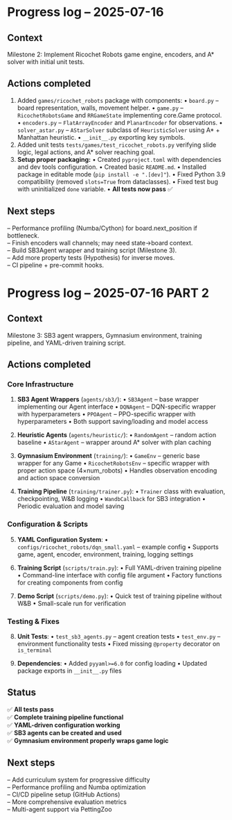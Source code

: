 # Progress log – 2025-07-16

## Context
Milestone 2: Implement Ricochet Robots game engine, encoders, and A* solver with initial unit tests.

## Actions completed
1. Added `games/ricochet_robots` package with components:
   • `board.py` – board representation, walls, movement helper.
   • `game.py` – `RicochetRobotsGame` and `RRGameState` implementing core.Game protocol.
   • `encoders.py` – `FlatArrayEncoder` and `PlanarEncoder` for observations.
   • `solver_astar.py` – `AStarSolver` subclass of `HeuristicSolver` using A* + Manhattan heuristic.
   • `__init__.py` exporting key symbols.
2. Added unit tests `tests/games/test_ricochet_robots.py` verifying slide logic, legal actions, and A* solver reaching goal.
3. **Setup proper packaging:**
   • Created `pyproject.toml` with dependencies and dev tools configuration.
   • Created basic `README.md`.
   • Installed package in editable mode (`pip install -e ".[dev]"`).
   • Fixed Python 3.9 compatibility (removed `slots=True` from dataclasses).
   • Fixed test bug with uninitialized `done` variable.
   • **All tests now pass** ✅

## Next steps
– Performance profiling (Numba/Cython) for board.next_position if bottleneck.  
– Finish encoders wall channels; may need state->board context.  
– Build SB3Agent wrapper and training script (Milestone 3).  
– Add more property tests (Hypothesis) for inverse moves.  
– CI pipeline + pre-commit hooks. 



# Progress log – 2025-07-16 PART 2

## Context
Milestone 3: SB3 agent wrappers, Gymnasium environment, training pipeline, and YAML-driven training script.

## Actions completed

### Core Infrastructure
1. **SB3 Agent Wrappers** (`agents/sb3/`):
   • `SB3Agent` – base wrapper implementing our Agent interface
   • `DQNAgent` – DQN-specific wrapper with hyperparameters
   • `PPOAgent` – PPO-specific wrapper with hyperparameters
   • Both support saving/loading and model access

2. **Heuristic Agents** (`agents/heuristic/`):
   • `RandomAgent` – random action baseline
   • `AStarAgent` – wrapper around A* solver with plan caching

3. **Gymnasium Environment** (`training/`):
   • `GameEnv` – generic base wrapper for any Game
   • `RicochetRobotsEnv` – specific wrapper with proper action space (4×num_robots)
   • Handles observation encoding and action space conversion

4. **Training Pipeline** (`training/trainer.py`):
   • `Trainer` class with evaluation, checkpointing, W&B logging
   • `WandbCallback` for SB3 integration
   • Periodic evaluation and model saving

### Configuration & Scripts
5. **YAML Configuration System**:
   • `configs/ricochet_robots/dqn_small.yaml` – example config
   • Supports game, agent, encoder, environment, training, logging settings

6. **Training Script** (`scripts/train.py`):
   • Full YAML-driven training pipeline
   • Command-line interface with config file argument
   • Factory functions for creating components from config

7. **Demo Script** (`scripts/demo.py`):
   • Quick test of training pipeline without W&B
   • Small-scale run for verification

### Testing & Fixes
8. **Unit Tests**:
   • `test_sb3_agents.py` – agent creation tests
   • `test_env.py` – environment functionality tests
   • Fixed missing `@property` decorator on `is_terminal`

9. **Dependencies**:
   • Added `pyyaml>=6.0` for config loading
   • Updated package exports in `__init__.py` files

## Status
✅ **All tests pass**  
✅ **Complete training pipeline functional**  
✅ **YAML-driven configuration working**  
✅ **SB3 agents can be created and used**  
✅ **Gymnasium environment properly wraps game logic**

## Next steps
– Add curriculum system for progressive difficulty  
– Performance profiling and Numba optimization  
– CI/CD pipeline setup (GitHub Actions)  
– More comprehensive evaluation metrics  
– Multi-agent support via PettingZoo 